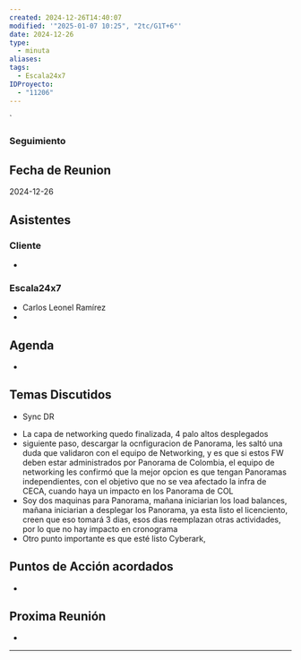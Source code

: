 ```yaml
---
created: 2024-12-26T14:40:07
modified: '"2025-01-07 10:25", "2tc/G1T+6"'
date: 2024-12-26
type:
  - minuta
aliases: 
tags:
  - Escala24x7
IDProyecto:
  - "11206"
---
```


`

### Seguimiento

## Fecha de Reunion
2024-12-26

## Asistentes

### Cliente
* 
### Escala24x7
- Carlos Leonel Ramírez
-  

## Agenda
* 
## Temas Discutidos
*  Sync DR 

- La capa de networking quedo finalizada, 4 palo altos desplegados
- siguiente paso, descargar la ocnfiguracion de Panorama, les saltó una duda que validaron con el equipo de Networking, y es que si estos FW deben estar administrados por Panorama de Colombia, el equipo de networking les confirmó que la mejor opcion es que tengan Panoramas independientes, con el objetivo que no se vea afectado la infra de CECA, cuando haya un impacto en los Panorama  de COL
- Soy dos maquinas para Panorama, mañana iniciarian los load balances, mañana iniciarian a desplegar los Panorama, ya esta listo el licenciento, creen que eso tomará 3 dias, esos dias reemplazan otras actividades, por lo que no hay impacto en cronograma
- Otro punto importante es que esté listo Cyberark, 



## Puntos de Acción acordados
- 

## Proxima Reunión
*   

---
